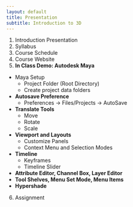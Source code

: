 ```yaml
---
layout: default
title: Presentation
subtitle: Introduction to 3D
---
```


1. Introduction Presentation
2. Syllabus
3. Course Schedule
4. Course Website
5. **In Class Demo: Autodesk Maya**
  * Maya Setup
    * Project Folder (Root Directory)
    * Create project data folders
  * **Autosave Preference**
    * Preferences → Files/Projects → AutoSave
  * **Translate Tools**
    * Move
    * Rotate
    * Scale
  * **Viewport and Layouts**
    * Customize Panels
    * Context Menu and Selection Modes
  * **Timeline**
    * Keyframes
    * Timeline Slider
* **Attribute Editor, Channel Box, Layer Editor**
* **Tool Shelves, Menu Set Mode, Menu Items**
* **Hypershade**
6. Assignment
